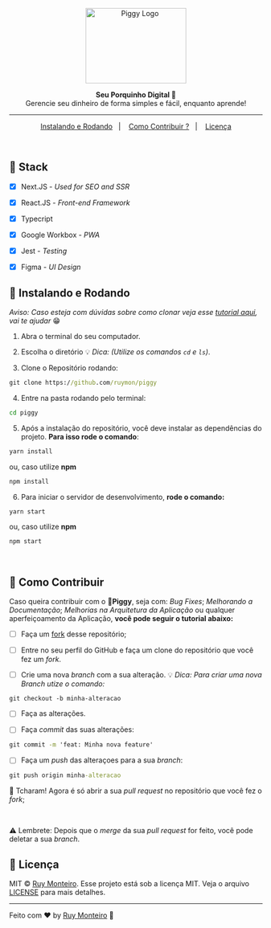 <p align="center">
  <img src="https://i.imgur.com/T4Z8TnW.png" width="200" height="150" alt="Piggy Logo" />
</p>

<p align="center">
    <strong>
        Seu Porquinho Digital 🐷
    </strong>
    <br />
    Gerencie seu dinheiro de forma simples e fácil, enquanto aprende!
</p>

---

<p align="center">
  <a href="#-instalando-e-rodando">Instalando e Rodando</a>&nbsp;&nbsp;&nbsp;|&nbsp;&nbsp;&nbsp;
  <a href="#-como-contribuir">Como Contribuir ?</a>&nbsp;&nbsp;&nbsp;|&nbsp;&nbsp;&nbsp;
  <a href="#memo-licença">Licença</a>
</p>

<br />

## :memo: Stack

- [x] Next.JS - *Used for SEO and SSR*
- [x] React.JS - *Front-end Framework*
- [x] Typecript
- [x] Google Workbox - *PWA*
- [x] Jest - *Testing*
- [x] Figma - *UI Design*


## 🚀 Instalando e Rodando

_Aviso: Caso esteja com dúvidas sobre como clonar veja esse [tutorial aqui](https://help.github.com/pt/github/creating-cloning-and-archiving-repositories/cloning-a-repository), vai te ajudar_ 😁

1. Abra o terminal do seu computador.

2. Escolha o diretório  💡 _Dica: (Utilize os comandos `cd` e `ls`)_.

3. Clone o Repositório rodando: <br>
```cmd
git clone https://github.com/ruymon/piggy
```

4. Entre na pasta rodando pelo terminal:
```cmd
cd piggy
```

5. Após a instalação do repositório, você deve instalar as dependências do projeto. **Para isso rode o comando**:
```cmd
yarn install
```
ou, caso utilize **npm**
```cmd
npm install
```

6. Para iniciar o servidor de desenvolvimento, **rode o comando:**
```cmd
yarn start
```
ou, caso utilize **npm**
```cmd
npm start
```

<br>

## 🤔 Como Contribuir

Caso queira contribuir com o 🐷**Piggy**, seja com: _Bug Fixes_; _Melhorando a Documentação_; _Melhorias na Arquitetura da Aplicação_ ou qualquer aperfeiçoamento da Aplicação, **você pode seguir o tutorial abaixo:**

- [ ] Faça um [fork](https://help.github.com/pt/github/getting-started-with-github/fork-a-repo) desse repositório;

- [ ] Entre no seu perfil do GitHub e faça um clone do repositório que você fez um *fork*.

- [ ] Crie uma nova *branch* com a sua alteração. 💡 _Dica: Para criar uma nova Branch utize o comando:_

```git
git checkout -b minha-alteracao
```

- [ ] Faça as alterações.

- [ ] Faça *commit* das suas alterações:
```cmd
git commit -m 'feat: Minha nova feature'
```

- [ ] Faça um *push* das alteraçoes para a sua *branch*:
```cmd
git push origin minha-alteracao
```

:tada: Tcharam! Agora é só abrir a sua *pull request* no repositório que você fez o *fork*;


<br>

⚠ Lembrete: Depois que o *merge* da sua *pull request* for feito, você pode deletar a sua *branch*.



## :memo: Licença
MIT © [Ruy Monteiro](https://github.com/ruymon). Esse projeto está sob a licença MIT. Veja o arquivo [LICENSE](LICENSE.md) para mais detalhes.

---
Feito com ♥ by [Ruy Monteiro](https://github.com/ruymon) :wave:
